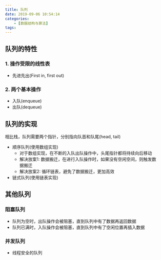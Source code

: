 ```yaml
---
title: 队列
date: 2019-09-06 10:54:14
categories: 
    - [数据结构与算法]
tags:
---
```

## 队列的特性
### 1. 操作受限的线性表
- 先进先出(First in, first out)

### 2. 两个基本操作
- 入队(enqueue)
- 出队(dequeue)

## 队列的实现
相比栈，队列需要两个指针，分别指向队首和队尾(head, tail)
- 顺序队列(使用数组实现)
    + 对于数组实现，在不断的入队出队操作中，头尾指针都将持续向后移动
    + 解决放案1: 数据搬迁，在进行入队操作时，如果没有空闲空间，则触发数据搬迁
    + 解决放案2: 循环链表，避免了数据搬迁，更加高效
- 链式队列(使用链表实现)

## 其他队列
### 阻塞队列
- 队列为空时，出队操作会被阻塞，直到队列中有了数据再返回数据
- 队列已满时，入队操作会被阻塞，直到队列中有了空闲位置再插入数据

### 并发队列
- 线程安全的队列

